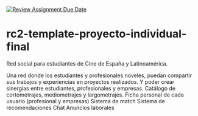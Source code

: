 [![Review Assignment Due Date](https://classroom.github.com/assets/deadline-readme-button-24ddc0f5d75046c5622901739e7c5dd533143b0c8e959d652212380cedb1ea36.svg)](https://classroom.github.com/a/xq5TwZF7)
# rc2-template-proyecto-individual-final

Red social para estudiantes de Cine de España y Latinoamérica.

Una red donde los estudiantes y profesionales noveles, puedan compartir sus trabajos y experiencias en proyectos realizados. Y poder crear sinergias entre estudiantes, profesionales y empresas.
Catálogo de cortometrajes, mediometrajes y largometrajes.
Ficha personal de cada usuario (profesional y empresas)
Sistema de match
Sistema de recomendaciones
Chat
Anuncios laborales

